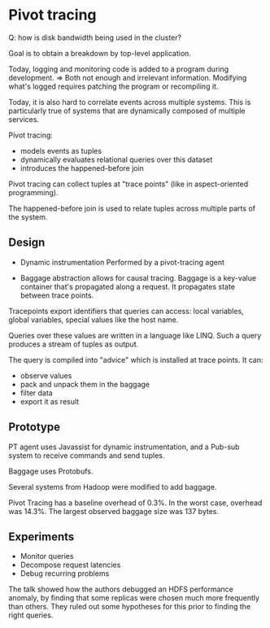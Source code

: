 Pivot tracing
=============

Q: how is disk bandwidth being used in the cluster?

Goal is to obtain a breakdown by top-level application.

Today, logging and monitoring code is added to a program during development. =>
Both not enough and irrelevant information. Modifying what's logged requires
patching the program or recompiling it.

Today, it is also hard to correlate events across multiple systems. This is
particularly true of systems that are dynamically composed of multiple services.


Pivot tracing:

- models events as tuples
- dynamically evaluates relational queries over this dataset
- introduces the happened-before join

Pivot tracing can collect tuples at "trace points" (like in aspect-oriented
programming).

The happened-before join is used to relate tuples across multiple parts of the
system.


Design
------

- Dynamic instrumentation
  Performed by a pivot-tracing agent

- Baggage abstraction allows for causal tracing.
  Baggage is a key-value container that's propagated along a request. It
  propagates state between trace points. 

Tracepoints export identifiers that queries can access: local variables, global
variables, special values like the host name.

Queries over these values are written in a language like LINQ. Such a query
produces a stream of tuples as output.

The query is compiled into "advice" which is installed at trace points. It can:

- observe values
- pack and unpack them in the baggage
- filter data
- export it as result


Prototype
---------

PT agent uses Javassist for dynamic instrumentation, and a Pub-sub system to
receive commands and send tuples.

Baggage uses Protobufs.

Several systems from Hadoop were modified to add baggage.

Pivot Tracing has a baseline overhead of 0.3%. In the worst case, overhead was
14.3%. The largest observed baggage size was 137 bytes.


Experiments
-----------

- Monitor queries
- Decompose request latencies
- Debug recurring problems

The talk showed how the authors debugged an HDFS performance anomaly, by finding
that some replicas were chosen much more frequently than others. They ruled out
some hypotheses for this prior to finding the right queries.
